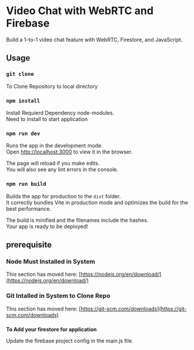 # Video Chat with WebRTC and Firebase

Build a 1-to-1 video chat feature with WebRTC, Firestore, and JavaScript. 

## Usage


### `git clone`

To Clone Repository to local directory <this-repo>

### `npm install`

Install Requierd Dependency node-modules.\
Need to install to start application

### `npm run dev`

Runs the app in the development mode.\
Open [http://localhost:3000](http://localhost:3000) to view it in the browser.

The page will reload if you make edits.\
You will also see any lint errors in the console.

### `npm run build`

Builds the app for production to the `dist` folder.\
It correctly bundles Vite in production mode and optimizes the build for the best performance.

The build is minified and the filenames include the hashes.\
Your app is ready to be deployed!


## prerequisite

### Node Must Installed in System

This section has moved here: [https://nodejs.org/en/download/](https://nodejs.org/en/download/)

### Git Intalled in System to Clone Repo

This section has moved here: [https://git-scm.com/downloads](https://git-scm.com/downloads)

###

**To Add your firestore for application**

Update the firebase project config in the main.js file. 
